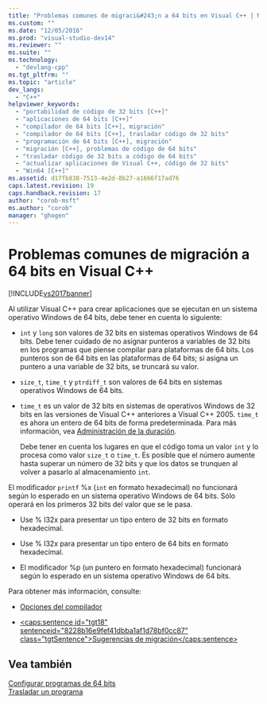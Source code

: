 ```yaml
---
title: "Problemas comunes de migraci&#243;n a 64 bits en Visual C++ | Microsoft Docs"
ms.custom: ""
ms.date: "12/05/2016"
ms.prod: "visual-studio-dev14"
ms.reviewer: ""
ms.suite: ""
ms.technology: 
  - "devlang-cpp"
ms.tgt_pltfrm: ""
ms.topic: "article"
dev_langs: 
  - "C++"
helpviewer_keywords: 
  - "portabilidad de código de 32 bits [C++]"
  - "aplicaciones de 64 bits [C++]"
  - "compilador de 64 bits [C++], migración"
  - "compilador de 64 bits [C++], trasladar código de 32 bits"
  - "programación de 64 bits [C++], migración"
  - "migración [C++], problemas de código de 64 bits"
  - "trasladar código de 32 bits a código de 64 bits"
  - "actualizar aplicaciones de Visual C++, código de 32 bits"
  - "Win64 [C++]"
ms.assetid: d17fb838-7513-4e2d-8b27-a1666f17ad76
caps.latest.revision: 19
caps.handback.revision: 17
author: "corob-msft"
ms.author: "corob"
manager: "ghogen"
---
```

# Problemas comunes de migraci&#243;n a 64 bits en Visual C++
[!INCLUDE[vs2017banner](../assembler/inline/includes/vs2017banner.md)]

Al utilizar Visual C\+\+ para crear aplicaciones que se ejecutan en un sistema operativo Windows de 64 bits, debe tener en cuenta lo siguiente:  
  
-   `int` y `long` son valores de 32 bits en sistemas operativos Windows de 64 bits.  Debe tener cuidado de no asignar punteros a variables de 32 bits en los programas que piense compilar para plataformas de 64 bits.  Los punteros son de 64 bits en las plataformas de 64 bits; si asigna un puntero a una variable de 32 bits, se truncará su valor.  
  
-   `size_t`, `time_t` y  `ptrdiff_t` son valores de 64 bits en sistemas operativos Windows de 64 bits.  
  
-   `time_t` es un valor de 32 bits en sistemas de operativos Windows de 32 bits en las versiones de Visual C\+\+ anteriores a Visual C\+\+ 2005.  `time_t` es ahora un entero de 64 bits de forma predeterminada.  Para más información, vea [Administración de la duración](../c-runtime-library/time-management.md).  
  
     Debe tener en cuenta los lugares en que el código toma un valor `int` y lo procesa como valor `size_t` o `time_t`.  Es posible que el número aumente hasta superar un número de 32 bits y que los datos se trunquen al volver a pasarlo al almacenamiento `int`.  
  
 El modificador `printf` %x \(`int` en formato hexadecimal\) no funcionará según lo esperado en un sistema operativo Windows de 64 bits.  Sólo operará en los primeros 32 bits del valor que se le pasa.  
  
-   Use % I32x para presentar un tipo entero de 32 bits en formato hexadecimal.  
  
-   Use % I32x para presentar un tipo entero de 64 bits en formato hexadecimal.  
  
-   El modificador %p \(un puntero en formato hexadecimal\) funcionará según lo esperado en un sistema operativo Windows de 64 bits.  
  
 Para obtener más información, consulte:  
  
-   [Opciones del compilador](../build/reference/compiler-options.md)  
  
-   [\<caps:sentence id\="tgt18" sentenceid\="8228b16e9fef41dbba1af1d78bf0cc87" class\="tgtSentence"\>Sugerencias de migración\<\/caps:sentence\>](http://msdn.microsoft.com/library/windows/desktop/aa384214)  
  
## Vea también  
 [Configurar programas de 64 bits](../build/configuring-programs-for-64-bit-visual-cpp.md)   
 [Trasladar un programa](http://msdn.microsoft.com/es-es/c36c44b3-5a9b-4bb4-9b7a-469aa770ed00)